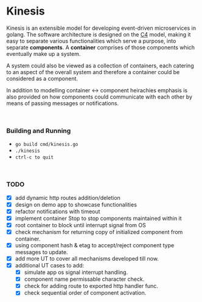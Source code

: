 # Kinesis

Kinesis is an extensible model for developing event-driven microservices in golang. The software architecture is designed 
on the [C4](https://c4model.com) model, making it easy to separate various functionalities which serve a purpose, into 
separate <b>components</b>. A <b>container</b> comprises of those components which eventually make up a system.

A system could also be viewed as a collection of containers, each catering to an aspect of the overall system and therefore
a container could be considered as a component.

In addition to modelling container <-> component heirachies emphasis is also provided on how components could communicate with each other by means of passing messages or notifications.

<br/>

### Building and Running
- ```go build cmd/kinesis.go```
- ```./kinesis```
- ```ctrl-c to quit```

<br/>

### TODO
- [X] add dynamic http routes addition/deletion
- [X] design on demo app to showcase functionalities
- [X] refactor notifications with timeout
- [X] implement container Stop to stop components maintained within it
- [X] root container to block until interrupt signal from OS
- [X] check mechanism for returning copy of initialized component from container.
- [X] using component hash & etag to accept/reject component type messages to update.
- [X] add more UT to cover all mechanisms developed till now.
- [X] additional UT cases to add: 
    - [X] simulate app os signal interrupt handling.
    - [X] component name permissable character check.
    - [X] check for adding route to exported http handler func.
    - [X] check sequential order of component activation.